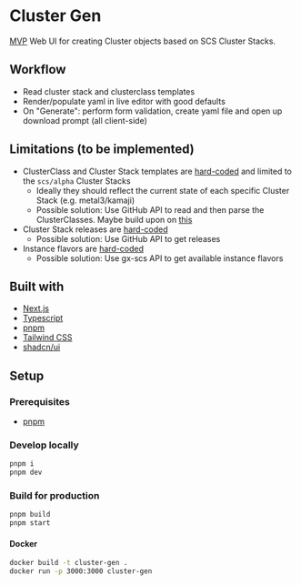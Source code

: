 # Cluster Gen

[MVP](https://github.com/SovereignCloudStack/cluster-stacks/issues/114) Web UI for creating Cluster objects based on SCS Cluster Stacks.

## Workflow

- Read cluster stack and clusterclass templates
- Render/populate yaml in live editor with good defaults
- On "Generate": perform form validation, create yaml file and open up download prompt (all client-side)

## Limitations (to be implemented)

- ClusterClass and Cluster Stack templates are [hard-coded](src/components/cluster-form.tsx#L90) and limited to the `scs/alpha` Cluster Stacks
  - Ideally they should reflect the current state of each specific Cluster Stack (e.g. metal3/kamaji)
  - Possible solution: Use GitHub API to read and then parse the ClusterClasses. Maybe build upon on [this](https://github.com/SovereignCloudStack/cluster-stacks/pull/94)
- Cluster Stack releases are [hard-coded](src/components/clusterstack-form.tsx#L116)
  - Possible solution: Use GitHub API to get releases
- Instance flavors are [hard-coded](src/components/cluster-form.tsx#L347)
  - Possible solution: Use gx-scs API to get available instance flavors

## Built with

- [Next.js](https://nextjs.org/)
- [Typescript](https://www.typescriptlang.org/)
- [pnpm](https://pnpm.io/)
- [Tailwind CSS](https://tailwindcss.com/)
- [shadcn/ui](https://ui.shadcn.com/)

## Setup

### Prerequisites

- [pnpm](https://pnpm.io/installation)

### Develop locally

```bash
pnpm i
pnpm dev
```

### Build for production

```bash
pnpm build
pnpm start
```

#### Docker

```bash
docker build -t cluster-gen .
docker run -p 3000:3000 cluster-gen
```
